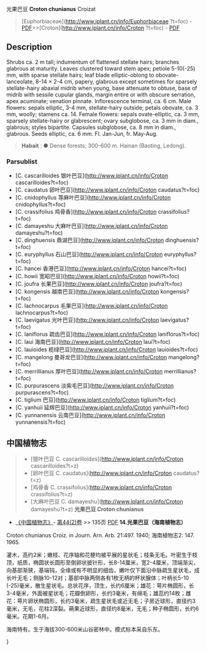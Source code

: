 光果巴豆 **Croton chunianus** Croizat

> [Euphorbiaceae](http://www.iplant.cn/info/Euphorbiaceae ?t=foc) - [PDF](http://iplant.cn/foc/pdf/Euphorbiaceae.pdf)>>[Croton](http://www.iplant.cn/info/Croton ?t=foc) - [PDF](http://www.iplant.cn/foc/pdf/Croton.pdf)

## Description

Shrubs ca. 2 m tall; indumentum of flattened stellate hairs; branches glabrous at maturity. Leaves clustered toward stem apex; petiole 5-10(-25) mm, with sparse stellate hairs; leaf blade elliptic-oblong to obovate-lanceolate, 8-14 × 2-4 cm, papery, glabrous except sometimes for sparsely stellate-hairy abaxial midrib when young, base attenuate to obtuse, base of midrib with sessile cupular glands, margin entire or with obscure serration, apex acuminate; venation pinnate. Inflorescence terminal, ca. 6 cm. Male flowers: sepals elliptic, 3-4 mm, stellate-hairy outside; petals obovate, ca. 3 mm, woolly; stamens ca. 14. Female flowers: sepals ovate-elliptic, ca. 3 mm, sparsely stellate-hairy or glabrescent; ovary subglobose, ca. 3 mm in diam., glabrous; styles bipartite. Capsules subglobose, ca. 8 mm in diam., glabrous. Seeds elliptic, ca. 6 mm. Fl. Jan-Jun, fr. May-Aug.
> **Habait** : 
>● Dense forests; 300-600 m. Hainan (Baoting, Ledong).

### Parsublist

* [C.  cascarilloides  银叶巴豆](http://www.iplant.cn/info/Croton cascarilloides?t=foc)
* [C.  caudatus  卵叶巴豆](http://www.iplant.cn/info/Croton caudatus?t=foc)
* [C.  cnidophyllus  荨麻叶巴豆](http://www.iplant.cn/info/Croton cnidophyllus?t=foc)
* [C.  crassifolius  鸡骨香](http://www.iplant.cn/info/Croton crassifolius?t=foc)
* [C.  damayeshu  大麻叶巴豆](http://www.iplant.cn/info/Croton damayeshu?t=foc)
* [C.  dinghuensis  鼎湖巴豆](http://www.iplant.cn/info/Croton dinghuensis?t=foc)
* [C.  euryphyllus  石山巴豆](http://www.iplant.cn/info/Croton euryphyllus?t=foc)
* [C.  hancei  香港巴豆](http://www.iplant.cn/info/Croton hancei?t=foc)
* [C.  howii  宽昭巴豆](http://www.iplant.cn/info/Croton howii?t=foc)
* [C.  joufra  长果巴豆](http://www.iplant.cn/info/Croton joufra?t=foc)
* [C.  kongensis  越南巴豆](http://www.iplant.cn/info/Croton kongensis?t=foc)
* [C.  lachnocarpus  毛果巴豆](http://www.iplant.cn/info/Croton lachnocarpus?t=foc)
* [C.  laevigatus  光叶巴豆](http://www.iplant.cn/info/Croton laevigatus?t=foc)
* [C.  laniflorus  疏齿巴豆](http://www.iplant.cn/info/Croton laniflorus?t=foc)
* [C.  laui  海南巴豆](http://www.iplant.cn/info/Croton laui?t=foc)
* [C.  lauioides  榄绿巴豆](http://www.iplant.cn/info/Croton lauioides?t=foc)
* [C.  mangelong  曼哥龙巴豆](http://www.iplant.cn/info/Croton mangelong?t=foc)
* [C.  merrillianus  厚叶巴豆](http://www.iplant.cn/info/Croton merrillianus?t=foc)
* [C.  purpurascens  淡紫毛巴豆](http://www.iplant.cn/info/Croton purpurascens?t=foc)
* [C.  tiglium  巴豆](http://www.iplant.cn/info/Croton tiglium?t=foc)
* [C.  yanhuii  延辉巴豆](http://www.iplant.cn/info/Croton yanhuii?t=foc)
* [C.  yunnanensis  云南巴豆](http://www.iplant.cn/info/Croton yunnanensis?t=foc)
## 中国植物志

> * [银叶巴豆  C.  cascarilloides](http://www.iplant.cn/info/Croton cascarilloides?t=z)
> * [卵叶巴豆  C.  caudatus](http://www.iplant.cn/info/Croton caudatus?t=z)
> * [鸡骨香  C.  crassifolius](http://www.iplant.cn/info/Croton crassifolius?t=z)
> * [大麻叶巴豆  C.  damayeshu](http://www.iplant.cn/info/Croton damayeshu?t=z)
**光果巴豆 Croton chunianus**

* [《中国植物志》](http://www.iplant.cn/frps)- [第44(2)卷](http://www.iplant.cn/frps/vol/44(2)) >> 135页 [PDF](http://www.iplant.cn/frps/pdf/44(2)/135.PDF)
**14.光果巴豆（海南植物志）**

Croton chunianus Croiz. in Journ. Arn. Arb. 21:497. 1940; 海南植物志2: 147. 1965.

灌木，高约2米；嫩枝、花序轴和花梗均被平展的星状毛；枝条无毛。叶密生于枝顶，纸质，椭圆状长圆形至倒卵状披针形，长8-14厘米，宽2-4厘米，顶端渐尖，向基部渐狭，基端钝，全缘或有不明显的细齿，嫩叶仅下面沿中脉疏生星状毛，成长叶无毛；侧脉10-12对；基部中脉两侧各有1枚无柄的杯状腺体；叶柄长5-10 (-25)毫米，散生星状毛。总状花序，顶生，长约6厘米；雄花：萼片椭圆形，长3-4毫米，外面被星状毛；花瓣倒卵形，长约3毫米，有绵毛；雄蕊约14枚；雌花：萼片卵状椭圆形，长约3毫米，疏生星状毛或近无毛；子房近球形，直径约3毫米，无毛，花柱2深裂。蒴果近球形，直径约8毫米，无毛；种子椭圆形，长约6毫米。花期1-6月。

海南特有。生于海拔300-600米山谷密林中。模式标本采自乐东。

}